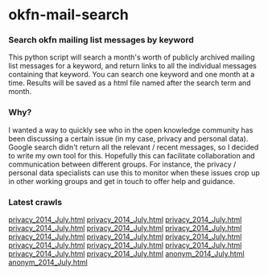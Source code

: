 okfn-mail-search
================

### Search okfn mailing list messages by keyword

This python script will search a month's worth of publicly archived mailing list messages for a keyword, and return links to all the individual messages containing that keyword. You can search one keyword and one month at a time. Results will be saved as a html file named after the search term and month.

### Why?

I wanted a way to quickly see who in the open knowledge community has been discussing a certain issue (in my case, privacy and personal data). Google search didn't return all the relevant / recent messages, so I decided to write my own tool for this. Hopefully this can facilitate collaboration and communication between different groups. For instance, the privacy / personal data specialists can use this to monitor when these issues crop up in other working groups and get in touch to offer help and guidance.

### Latest crawls


[privacy_2014_July.html](http://rdbinns.github.io/okfn-mail-search/privacy_2014_July.html)
[privacy_2014_July.html](http://rdbinns.github.io/okfn-mail-search/privacy_2014_July.html)
[privacy_2014_July.html](http://rdbinns.github.io/okfn-mail-search/privacy_2014_July.html)
[privacy_2014_July.html](http://rdbinns.github.io/okfn-mail-search/privacy_2014_July.html)
[privacy_2014_July.html](http://rdbinns.github.io/okfn-mail-search/privacy_2014_July.html)
[privacy_2014_July.html](http://rdbinns.github.io/okfn-mail-search/privacy_2014_July.html)
[privacy_2014_July.html](http://rdbinns.github.io/okfn-mail-search/privacy_2014_July.html)
[privacy_2014_July.html](http://rdbinns.github.io/okfn-mail-search/privacy_2014_July.html)
[privacy_2014_July.html](http://rdbinns.github.io/okfn-mail-search/privacy_2014_July.html)
[privacy_2014_July.html](http://rdbinns.github.io/okfn-mail-search/privacy_2014_July.html)
[privacy_2014_July.html](http://rdbinns.github.io/okfn-mail-search/privacy_2014_July.html)
[privacy_2014_July.html](http://rdbinns.github.io/okfn-mail-search/privacy_2014_July.html)
[privacy_2014_July.html](http://rdbinns.github.io/okfn-mail-search/privacy_2014_July.html)
[privacy_2014_July.html](http://rdbinns.github.io/okfn-mail-search/privacy_2014_July.html)
[anonym_2014_July.html](http://rdbinns.github.io/okfn-mail-search/anonym_2014_July.html)
[anonym_2014_July.html](http://rdbinns.github.io/okfn-mail-search/anonym_2014_July.html)

